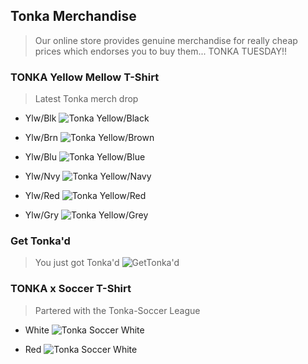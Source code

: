 <!--- This section is Cascading Style Sheet (CSS) and applies to HTML -->
<style>
/* "row style" is flexible size and aligns pictures in center */
.row {
  align-items: center;
  display: flex;
}

/* "column style" is one-third of the width with padding */
.column {
  flex: 33.33%;
  padding: 5px;
}
</style>
## Tonka Merchandise
> Our online store provides genuine merchandise for really cheap prices which endorses you to buy them... TONKA TUESDAY!!

### TONKA Yellow Mellow T-Shirt
> Latest Tonka merch drop
- Ylw/Blk
<image src="/images/tonkablack.png"
       alt="Tonka Yellow/Black"
       style="float; center; width=400px;" />

- Ylw/Brn
<image src="/images/tonkabrown.png"
       alt="Tonka Yellow/Brown"
       style="float; center; width=400px;" />

- Ylw/Blu
<image src="/images/tonkablue.png"
       alt="Tonka Yellow/Blue"
       style="float; center; width=400px;" />
  
- Ylw/Nvy
<image src="/images/tonkanavy.png"
       alt="Tonka Yellow/Navy"
       style="float; center; width=400px;" />
  
- Ylw/Red
<image src="/images/tonkared.png"
       alt="Tonka Yellow/Red"
       style="float; center; width=400px;" />
  
- Ylw/Gry
<image src="/images/tonkagrey.png"
       alt="Tonka Yellow/Grey"
       style="float; center; width=400px;" />


### Get Tonka'd
> You just got Tonka'd
<image src="/images/gettonka.webp"
       alt="GetTonka'd"
       style="float; center; width=400px;" />
       

### TONKA x Soccer T-Shirt
> Partered with the Tonka-Soccer League
- White
<image src="/images/tonkasoccer.webp"
       alt="Tonka Soccer White"
       style="float; center; width=400px;" />
  
- Red
<image src="/images/tonkasoccerred.webp"
       alt="Tonka Soccer White"
       style="float; center; width=400px;" />
